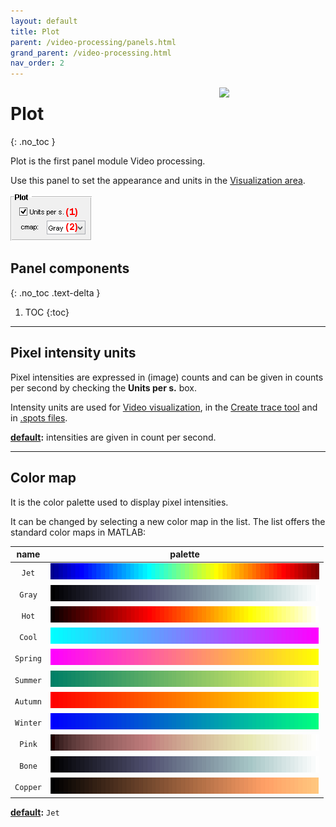 ```yaml
---
layout: default
title: Plot
parent: /video-processing/panels.html
grand_parent: /video-processing.html
nav_order: 2
---
```


<img src="../assets/images/logos/logo-video-processing_400px.png" width="170" style="float:right; margin-left: 15px;"/>

# Plot
{: .no_toc }

Plot is the first panel module Video processing.

Use this panel to set the appearance and units in the 
[Visualization area](area-visualization.html).

<a href="../../assets/images/gui/VP-panel-plot.png"><img src="../../assets/images/gui/VP-panel-plot.png" style="max-width: 130px;"/></a>

## Panel components
{: .no_toc .text-delta }

1. TOC
{:toc}

---

## Pixel intensity units

Pixel intensities are expressed in (image) counts and can be given in counts per second by checking the **Units per s.** box.

Intensity units are used for 
[Video visualization](area-visualization.html#video-visualization), in the 
[Create trace tool](area-visualization.html#create-trace-tool) and in
[.spots files](../..//output-files/spots-spots-coordinates.html).

**<u>default</u>:** intensities are given in count per second.

---

## Color map

It is the color palette used to display pixel intensities.

It can be changed by selecting a new color map in the list. 
The list offers the standard color maps in MATLAB:

| name     | palette                                                           |
| :------: | :---------------------------------------------------------------: |
| `Jet`    | <img src="../../assets/images/gui/VP-panel-plot-mapjet.png" />    |
| `Gray`   | <img src="../../assets/images/gui/VP-panel-plot-mapgray.png" />   |
| `Hot`    | <img src="../../assets/images/gui/VP-panel-plot-maphot.png" />    |
| `Cool`   | <img src="../../assets/images/gui/VP-panel-plot-mapcool.png" />   |
| `Spring` | <img src="../../assets/images/gui/VP-panel-plot-mapspring.png" /> |
| `Summer` | <img src="../../assets/images/gui/VP-panel-plot-mapsummer.png" /> |
| `Autumn` | <img src="../../assets/images/gui/VP-panel-plot-mapautumn.png" /> |
| `Winter` | <img src="../../assets/images/gui/VP-panel-plot-mapwinter.png" /> |
| `Pink`   | <img src="../../assets/images/gui/VP-panel-plot-mappink.png" />   |
| `Bone`   | <img src="../../assets/images/gui/VP-panel-plot-mapbone.png" />   |
| `Copper` | <img src="../../assets/images/gui/VP-panel-plot-mapcopper.png" /> |

**<u>default</u>:** `Jet`


